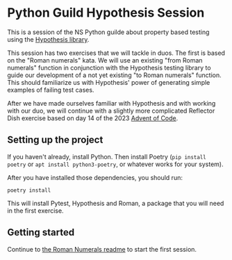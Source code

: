 # Python Guild Hypothesis Session

This is a session of the NS Python guilde about property based testing using the [Hypothesis library](https://hypothesis.readthedocs.io/en/latest/).

This session has two exercises that we will tackle in duos. The first is based on the "Roman numerals" kata. We will use an existing "from Roman numerals" function in conjunction with the Hypothesis testing library to guide our development of a not yet existing "to Roman numerals" function. This should familiarize us with Hypothesis' power of generating simple examples of failing test cases.

After we have made ourselves familiar with Hypothesis and with working with our duo, we will continue with a slightly more complicated Reflector Dish exercise based on day 14 of the 2023 [Advent of Code](https://adventofcode.com/2023/day/14).


## Setting up the project

If you haven't already, install Python. Then install Poetry (`pip install poetry` or `apt install python3-poetry`, or whatever works for your system).

After you have installed those dependencies, you should run:

```shell
poetry install
```

This will install Pytest, Hypothesis and Roman, a package that you will need in the first exercise.

## Getting started

Continue to [the Roman Numerals readme](./1_roman_numerals/README.md) to start the first session.
